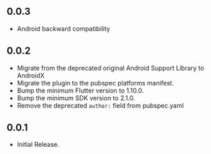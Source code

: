 ## 0.0.3

* Android backward compatibility

## 0.0.2

* Migrate from the deprecated original Android Support Library to AndroidX
* Migrate the plugin to the pubspec platforms manifest.
* Bump the minimum Flutter version to 1.10.0.
* Bump the minimum SDK version to 2.1.0.
* Remove the deprecated `author:` field from pubspec.yaml

## 0.0.1

* Initial Release.
